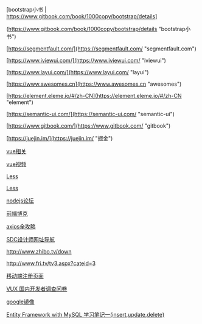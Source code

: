 [bootstrap小书 | https://www.gitbook.com/book/1000copy/bootstrap/details]

(https://www.gitbook.com/book/1000copy/bootstrap/details "bootstrap小书")

[https://segmentfault.com/](https://segmentfault.com/ "segmentfault.com")

[https://www.iviewui.com/](https://www.iviewui.com/ "iviewui")

[https://www.layui.com/](https://www.layui.com/ "layui")

[https://www.awesomes.cn](https://www.awesomes.cn "awesomes")

[https://element.eleme.io/#/zh-CN](https://element.eleme.io/#/zh-CN "element")

[https://semantic-ui.com/](https://semantic-ui.com/ "semantic-ui")

[https://www.gitbook.com/](https://www.gitbook.com/ "gitbook")

[https://juejin.im/](https://juejin.im/ "掘金")

[vue相关](https://github.com/vuejs/awesome-vue "vue相关")

[vue视频](https://www.laravist.com/ "vue视频") 

[Less](http://www.bootcss.com/p/lesscss/#docs "Less语法") 

[Less](http://less.bootcss.com/ "Less特性")

[nodejs论坛](https://cnodejs.org "Less特性")

[前端博克](https://molunerfinn.com/ "前端博克")

[axios全攻略](https://ykloveyxk.github.io/2017/02/25/axios%E5%85%A8%E6%94%BB%E7%95%A5/#more "axios全攻略")

[SDC设计师网址导航](https://www.uisdc.com/ "SDC设计师网址导航")

http://www.zhibo.tv/down

http://www.fri.tv/tv3.aspx?cateid=3

[移动端注册页面](https://lantouzi.com/login?jump=%2Fuser%2Fverify%2Fidcard "移动端注册页面")

[VUX 国内开发者调查问卷](https://wj.qq.com/s/1170299/9518/ "VUX 国内开发者调查问卷")

[google镜像](https://i.gufen.ga/ "google镜像")

[Entity Framework with MySQL 学习笔记一(insert,update,delete)](http://www.cnblogs.com/keatkeat/p/3998468.html "Entity Framework with MySQL 学习笔记一(insert,update,delete)")




